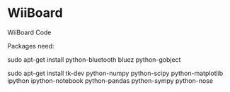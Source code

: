 # WiiBoard
WiiBoard Code

Packages need:

sudo apt-get install python-bluetooth bluez python-gobject

sudo apt-get install tk-dev python-numpy python-scipy python-matplotlib ipython ipython-notebook python-pandas python-sympy python-nose
